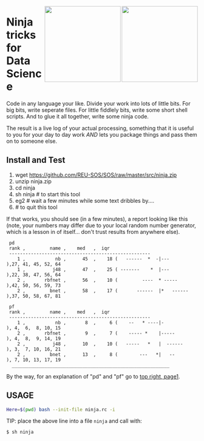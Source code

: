 <img align=right height=200 src="http://www.chantetter.nl/it-fun3/go-away.jpg"><img align=right height=200 src="http://www.blogking.biz/wp-content/uploads/Woothemes_Ninjas.jpg">


# Ninja tricks for Data Science

Code in any language your like. Divide your work into lots of little bits.
For big bits, write seperate files. For little fiddlely bits, write some
short shell scripts. And to glue it all together, write some ninja code.

The result is a live log of your actual processing, something that it is
useful to you for your day to day work _AND_ lets you package things and
pass them on to someone else.


## Install and Test

1. wget https://github.com/REU-SOS/SOS/raw/master/src/ninja.zip
2. unzip ninja.zip
3. cd ninja
4. sh ninja    # to start this tool
5. eg2         # wait a few minutes while some text dribbles by....
6. <control-d> # to quit this tool

If that works, you should see (in a few minutes), a report looking like this
(note, your numbers may differ due to your local random number generator,
which is a lesson in of itself... don't trust results from anywhere else).

     pd
     rank ,         name ,    med   ,  iqr
     ----------------------------------------------------
        1 ,           nb ,      45  ,    18 (   ------  *  -|---           ),27, 41, 45, 52, 64
        1 ,          j48 ,      47  ,    25 ( -------    *  |---           ),22, 38, 47, 56, 64
        2 ,       rbfnet ,      56  ,    10 (         ----  * -----        ),42, 50, 56, 59, 73
        2 ,         bnet ,      58  ,    17 (       ------  |*   ------    ),37, 50, 58, 67, 81

     pf
     rank ,         name ,    med   ,  iqr
     ----------------------------------------------------
        1 ,           nb ,       8  ,     6 (    --   * ----|-             ), 4,  6,  8, 10, 15
        2 ,       rbfnet ,       9  ,     7 (    ----- *    |-----         ), 4,  8,  9, 14, 19
        2 ,          j48 ,      10  ,    10 (   -----   *   |  ------      ), 3,  7, 10, 16, 21
        2 ,         bnet ,      13  ,     8 (        ---   *|   --         ), 7, 10, 13, 17, 19
      __________________________________________________________
 
By the way, for an explanation of "pd" and "pf" go to [top right, page1](http://menzies.us/pdf/07precision.pdf).

## USAGE

```bash
Here=$(pwd) bash --init-file ninja.rc -i
```

TIP: place the above line into a file `ninja` and call with:

```bash
$ sh ninja
```
